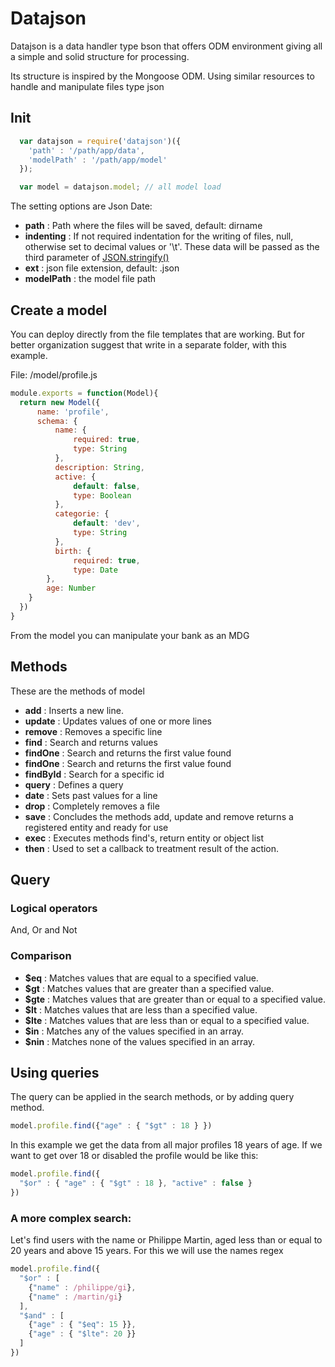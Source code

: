 # Datajson

Datajson is a data handler type bson that offers ODM environment giving all a simple and solid structure for processing.

Its structure is inspired by the Mongoose ODM. Using similar resources to handle and manipulate files type json

## Init

```javascript
  var datajson = require('datajson')({
    'path' : '/path/app/data',
    'modelPath' : '/path/app/model'
  });

  var model = datajson.model; // all model load
```

The setting options are Json Date:

- **path** : Path where the files will be saved, default: dirname
- **indenting** : If not required indentation for the writing of files, null, otherwise set to decimal values or '\t'. These data will be passed as the third parameter of [JSON.stringify()](https://developer.mozilla.org/en/docs/Web/JavaScript/Reference/Global_Objects/JSON/stringify)
- **ext** : json file extension, default: .json
- **modelPath** : the model file path

## Create a model

You can deploy directly from the file templates that are working. But for better organization suggest that write in a separate folder, with this example.

File: /model/profile.js

```javascript
module.exports = function(Model){
  return new Model({
      name: 'profile',
      schema: {
          name: {
              required: true,
              type: String
          },
          description: String,
          active: {
              default: false,
              type: Boolean
          },
          categorie: {
              default: 'dev',
              type: String
          },
          birth: {
              required: true,
              type: Date
        },
        age: Number
    }
  })
}
```

From the model you can manipulate your bank as an MDG

## Methods
These are the methods of model

 - **add** : Inserts a new line.
 - **update** : Updates values of one or more lines
 - **remove** : Removes a specific line
 - **find** : Search and returns values
 - **findOne** : Search and returns the first value found
 - **findOne** : Search and returns the first value found
 - **findById** : Search for a specific id
 - **query** : Defines a query
 - **date** : Sets past values for a line
 - **drop** : Completely removes a file
 - **save** : Concludes the methods add, update and remove returns a registered entity and ready for use
 - **exec** : Executes methods find's, return entity or object list
 - **then** : Used to set a callback to treatment result of the action.

## Query
### Logical operators

And, Or and Not

### Comparison

- **$eq** : Matches values that are equal to a specified value.
- **$gt** : Matches values that are greater than a specified value.
- **$gte** : Matches values that are greater than or equal to a specified value.
- **$lt** : Matches values that are less than a specified value.
- **$lte** : Matches values that are less than or equal to a specified value.
- **$in** : Matches any of the values specified in an array.
- **$nin** : Matches none of the values specified in an array.

## Using queries

The query can be applied in the search methods, or by adding query method.

```javascript
model.profile.find({"age" : { "$gt" : 18 } })
```

In this example we get the data from all major profiles 18 years of age.
If we want to get over 18 or disabled the profile would be like this:

```javascript
model.profile.find({
  "$or" : { "age" : { "$gt" : 18 }, "active" : false }
})
```

### A more complex search:
Let's find users with the name or Philippe Martin, aged less than or equal to 20 years and above 15 years. For this we will use the names regex

```javascript
model.profile.find({
  "$or" : [
    {"name" : /philippe/gi},
    {"name" : /martin/gi}
  ],
  "$and" : [
    {"age" : { "$eq": 15 }},
    {"age" : { "$lte": 20 }}
  ]
})
```
